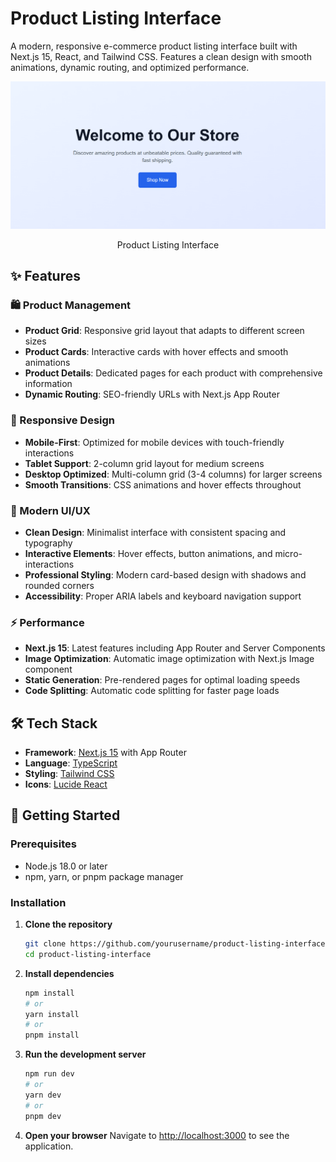 # Product Listing Interface

A modern, responsive e-commerce product listing interface built with Next.js 15, React, and Tailwind CSS. Features a clean design with smooth animations, dynamic routing, and optimized performance.


<p align="center">
  <img src="./public/assets/Interface.png" width="600" alt="Screenshot">
   <p align="center">Product Listing Interface</p>
</p>


## ✨ Features

### 🛍️ Product Management
- **Product Grid**: Responsive grid layout that adapts to different screen sizes
- **Product Cards**: Interactive cards with hover effects and smooth animations
- **Product Details**: Dedicated pages for each product with comprehensive information
- **Dynamic Routing**: SEO-friendly URLs with Next.js App Router

### 📱 Responsive Design
- **Mobile-First**: Optimized for mobile devices with touch-friendly interactions
- **Tablet Support**: 2-column grid layout for medium screens
- **Desktop Optimized**: Multi-column grid (3-4 columns) for larger screens
- **Smooth Transitions**: CSS animations and hover effects throughout

### 🎨 Modern UI/UX
- **Clean Design**: Minimalist interface with consistent spacing and typography
- **Interactive Elements**: Hover effects, button animations, and micro-interactions
- **Professional Styling**: Modern card-based design with shadows and rounded corners
- **Accessibility**: Proper ARIA labels and keyboard navigation support

### ⚡ Performance
- **Next.js 15**: Latest features including App Router and Server Components
- **Image Optimization**: Automatic image optimization with Next.js Image component
- **Static Generation**: Pre-rendered pages for optimal loading speeds
- **Code Splitting**: Automatic code splitting for faster page loads

## 🛠️ Tech Stack

- **Framework**: [Next.js 15](https://nextjs.org/) with App Router
- **Language**: [TypeScript](https://www.typescriptlang.org/)
- **Styling**: [Tailwind CSS](https://tailwindcss.com/)
- **Icons**: [Lucide React](https://lucide.dev/)


## 🚀 Getting Started

### Prerequisites

- Node.js 18.0 or later
- npm, yarn, or pnpm package manager

### Installation

1. **Clone the repository**
   ```bash
   git clone https://github.com/yourusername/product-listing-interface.git
   cd product-listing-interface
   ```

2. **Install dependencies**
   ```bash
   npm install
   # or
   yarn install
   # or
   pnpm install
   ```

3. **Run the development server**
   ```bash
   npm run dev
   # or
   yarn dev
   # or
   pnpm dev
   ```

4. **Open your browser**
   Navigate to [http://localhost:3000](http://localhost:3000) to see the application.
